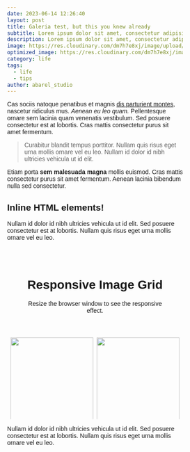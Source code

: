 ```yaml
---
date: 2023-06-14 12:26:40
layout: post
title: Galeria test, but this you knew already
subtitle: Lorem ipsum dolor sit amet, consectetur adipisicing elit.
description: Lorem ipsum dolor sit amet, consectetur adipisicing elit, sed do eiusmod tempor incididunt ut labore et dolore magna aliqua.
image: https://res.cloudinary.com/dm7h7e8xj/image/upload/v1559825145/theme16_o0seet.jpg
optimized_image: https://res.cloudinary.com/dm7h7e8xj/image/upload/c_scale,w_380/v1559825145/theme16_o0seet.jpg
category: life
tags:
  - life
  - tips
author: abarel_studio
---
```


Cas sociis natoque penatibus et magnis <a href="#">dis parturient montes</a>, nascetur ridiculus mus. *Aenean eu leo quam.* Pellentesque ornare sem lacinia quam venenatis vestibulum. Sed posuere consectetur est at lobortis. Cras mattis consectetur purus sit amet fermentum.

> Curabitur blandit tempus porttitor. Nullam quis risus eget urna mollis ornare vel eu leo. Nullam id dolor id nibh ultricies vehicula ut id elit.

Etiam porta **sem malesuada magna** mollis euismod. Cras mattis consectetur purus sit amet fermentum. Aenean lacinia bibendum nulla sed consectetur.

## Inline HTML elements!


Nullam id dolor id nibh ultricies vehicula ut id elit. Sed posuere consectetur est at lobortis. Nullam quis risus eget urna mollis ornare vel eu leo.

<style>
* {
  box-sizing: border-box;
}

body {
  margin: 0;
  font-family: Arial;
}

.header {
  text-align: center;
  padding: 32px;
}

.row {
  display: -ms-flexbox; /* IE10 */
  display: flex;
  -ms-flex-wrap: wrap; /* IE10 */
  flex-wrap: wrap;
  padding: 0 4px;
}

/* Create four equal columns that sits next to each other */
.column {
  -ms-flex: 50%; /* IE10 */
  flex: 50%;
  max-width: 50%;
  padding: 0 4px;
}

.column img {
  margin-top: 8px;
  vertical-align: middle;
  width: 100%;
}

/* Responsive layout - makes a two column-layout instead of four columns */
@media screen and (max-width: 800px) {
  .column {
    -ms-flex: 50%;
    flex: 50%;
    max-width: 50%;
  }
}

/* Responsive layout - makes the two columns stack on top of each other instead of next to each other */
@media screen and (max-width: 600px) {
  .column {
    -ms-flex: 100%;
    flex: 100%;
    max-width: 100%;
  }
}
</style>
<body>

<!-- Header -->
<div class="header">
  <h1>Responsive Image Grid</h1>
  <p>Resize the browser window to see the responsive effect.</p>
</div>

<!-- Photo Grid -->
<div class="row"> 
  <div class="column">
    <img src="https://www.w3schools.com/w3images/wedding.jpg" style="width:100%">
    <img src="https://www.w3schools.com/w3images/rocks.jpg" style="width:100%">
    <img src="https://www.w3schools.com/w3images/falls2.jpg" style="width:100%">
    <img src="https://www.w3schools.com/w3images/paris.jpg" style="width:100%">
    <img src="https://www.w3schools.com/w3images/nature.jpg" style="width:100%">
    <img src="https://www.w3schools.com/w3images/mist.jpg" style="width:100%">
    <img src="https://www.w3schools.com/w3images/paris.jpg" style="width:100%">
  </div>
  <div class="column">
    <img src="https://www.w3schools.com/w3images/underwater.jpg" style="width:100%">
    <img src="https://www.w3schools.com/w3images/ocean.jpg" style="width:100%">
    <img src="https://www.w3schools.com/w3images/wedding.jpg" style="width:100%">
    <img src="https://www.w3schools.com/w3images/mountainskies.jpg" style="width:100%">
    <img src="https://www.w3schools.com/w3images/rocks.jpg" style="width:100%">
    <img src="https://www.w3schools.com/w3images/underwater.jpg" style="width:100%">
  </div>  
</div>


Nullam id dolor id nibh ultricies vehicula ut id elit. Sed posuere consectetur est at lobortis. Nullam quis risus eget urna mollis ornare vel eu leo.
